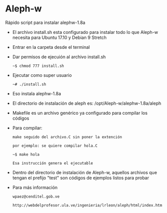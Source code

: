 # Aleph-w
Rápido script para instalar alephw-1.8a

-   El archivo install.sh esta configurado para instalar todo lo que Aleph-w necesita para Ubuntu 17.10 y Debian 9 Stretch

-   Entrar en la carpeta desde el terminal

-   Dar permisos de ejecuión al archivo install.sh

        ~$ chmod 777 install.sh

-   Ejecutar como super usuario

        ~# ./install.sh

-   Eso instala alephw-1.8a

-   El directorio de instalación de aleph es: /opt/Aleph-w/alephw-1.8a/aleph

-   Makefile es un archivo genérico ya configurado para compilar los códigos

-   Para compilar:

        make seguido del archivo.C sin poner la extención

        por ejemplo: se quiere compilar hola.C

        ~$ make hola

        Esa instrucción genera el ejecutable

-   Dentro del directorio de instalación de Aleph-w, aquellos archivos que tengan el prefijo "test" son códigos de ejemplos listos para probar

-   Para más información

        wpaez@cenditel.gob.ve

        http://webdelprofesor.ula.ve/ingenieria/lrleon/aleph/html/index.html
